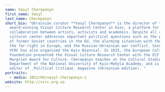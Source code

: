 ```yaml
---
name: Vasyl Cherepanyn
first_name: Vasyl
last_name: Cherepanyn
short_bio: "Ukrainian curator **Vasyl Cherepanyn** is the director of the
  award-winning Visual Culture Research Center in Kiev, a platform for
  collaboration between artists, activists and academics. Despite all risks, the
  cultural center addresses important political questions such as the position
  of former Soviet countries in the EU, the alarming situation with the rise of
  the far-right in Europe, and the Russian-Ukrainian war conflict. Since 2015,
  VCRC has also organized the Kyiv Biennial. In 2015, the European Cultural
  Foundation presented the Visual Culture Research Center with the ECF Princess
  Margriet Award for Culture. Cherepanyn teaches at the Cultural Studies
  Department of the National University of Kyiv-Mohyla Academy, and is the
  editor of _Political Critique_ magazine (Ukrainian edition). "
portraits:
  - media: 2022/04/vasyl-cherepanyn-1
website: http://vcrc.org.ua
---
```

